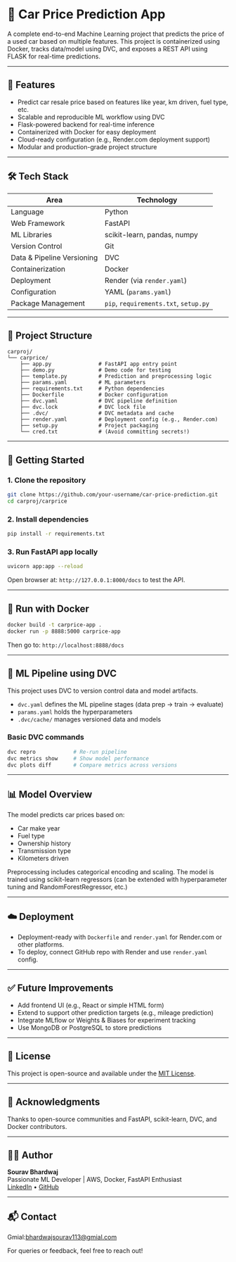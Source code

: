 # 🚗 Car Price Prediction App

A complete end-to-end Machine Learning project that predicts the price of a used car based on multiple features. This project is containerized using Docker, tracks data/model using DVC, and exposes a REST API using FLASK for real-time predictions.

---

## 🌟 Features

- Predict car resale price based on features like year, km driven, fuel type, etc.
- Scalable and reproducible ML workflow using DVC
- Flask-powered backend for real-time inference
- Containerized with Docker for easy deployment
- Cloud-ready configuration (e.g., Render.com deployment support)
- Modular and production-grade project structure

---

## 🛠️ Tech Stack

| Area | Technology |
|------|------------|
| Language | Python |
| Web Framework | FastAPI |
| ML Libraries | scikit-learn, pandas, numpy |
| Version Control | Git |
| Data & Pipeline Versioning | DVC |
| Containerization | Docker |
| Deployment | Render (via `render.yaml`) |
| Configuration | YAML (`params.yaml`) |
| Package Management | `pip`, `requirements.txt`, `setup.py` |

---

## 📁 Project Structure

```
carproj/
└── carprice/
    ├── app.py               # FastAPI app entry point
    ├── demo.py              # Demo code for testing
    ├── template.py          # Prediction and preprocessing logic
    ├── params.yaml          # ML parameters
    ├── requirements.txt     # Python dependencies
    ├── Dockerfile           # Docker configuration
    ├── dvc.yaml             # DVC pipeline definition
    ├── dvc.lock             # DVC lock file
    ├── .dvc/                # DVC metadata and cache
    ├── render.yaml          # Deployment config (e.g., Render.com)
    ├── setup.py             # Project packaging
    └── cred.txt             # (Avoid committing secrets!)
```

---

## 🚀 Getting Started

### 1. Clone the repository

```bash
git clone https://github.com/your-username/car-price-prediction.git
cd carproj/carprice
```

### 2. Install dependencies

```bash
pip install -r requirements.txt
```

### 3. Run FastAPI app locally

```bash
uvicorn app:app --reload
```

Open browser at: `http://127.0.0.1:8000/docs` to test the API.

---

## 🐳 Run with Docker

```bash
docker build -t carprice-app .
docker run -p 8888:5000 carprice-app
```

Then go to: `http://localhost:8888/docs`

---

## 🔁 ML Pipeline using DVC

This project uses DVC to version control data and model artifacts.

- `dvc.yaml` defines the ML pipeline stages (data prep → train → evaluate)
- `params.yaml` holds the hyperparameters
- `.dvc/cache/` manages versioned data and models

### Basic DVC commands

```bash
dvc repro            # Re-run pipeline
dvc metrics show     # Show model performance
dvc plots diff       # Compare metrics across versions
```

---

## 📊 Model Overview

The model predicts car prices based on:

- Car make year
- Fuel type
- Ownership history
- Transmission type
- Kilometers driven

Preprocessing includes categorical encoding and scaling. The model is trained using scikit-learn regressors (can be extended with hyperparameter tuning and RandomForestRegressor, etc.)

---

## ☁️ Deployment

- Deployment-ready with `Dockerfile` and `render.yaml` for Render.com or other platforms.
- To deploy, connect GitHub repo with Render and use `render.yaml` config.

---

## ✅ Future Improvements

- Add frontend UI (e.g., React or simple HTML form)
- Extend to support other prediction targets (e.g., mileage prediction)
- Integrate MLflow or Weights & Biases for experiment tracking
- Use MongoDB or PostgreSQL to store predictions

---

## 📄 License

This project is open-source and available under the [MIT License](LICENSE).

---

## 🙏 Acknowledgments

Thanks to open-source communities and FastAPI, scikit-learn, DVC, and Docker contributors.

---

## 👨‍💻 Author

**Sourav Bhardwaj**  
Passionate ML Developer | AWS, Docker, FastAPI Enthusiast  
[LinkedIn](https://www.linkedin.com/in/sourav-bhardwaj-88b9b7212/) • [GitHub](https://github.com/Sourav5644)

---

## 📬 Contact
Gmial:bhardwajsourav113@gmial.com

For queries or feedback, feel free to reach out!

